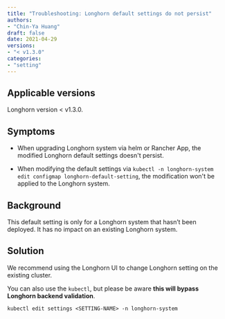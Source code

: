 ```yaml
---
title: "Troubleshooting: Longhorn default settings do not persist"
authors:
- "Chin-Ya Huang"
draft: false
date: 2021-04-29
versions:
- "< v1.3.0"
categories:
- "setting"
---
```


## Applicable versions

Longhorn version < v1.3.0.

## Symptoms

* When upgrading Longhorn system via helm or Rancher App, the modified Longhorn default settings doesn't persist.

* When modifying the default settings via `kubectl -n longhorn-system edit configmap longhorn-default-setting`, the modification won't be applied to the Longhorn system.

## Background

This default setting is only for a Longhorn system that hasn’t been deployed. It has no impact on an existing Longhorn system. 

## Solution

We recommend using the Longhorn UI to change Longhorn setting on the existing cluster.

You can also use the `kubectl`, but please be aware **this will bypass Longhorn backend validation**.
```
kubectl edit settings <SETTING-NAME> -n longhorn-system
```
